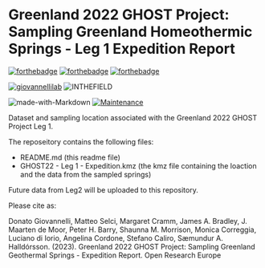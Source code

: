 # Greenland 2022 GHOST Project: Sampling Greenland Homeothermic Springs - Leg 1 Expedition Report

[![forthebadge](https://forthebadge.com/images/badges/cc-by.svg)](https://forthebadge.com)
[![forthebadge](https://forthebadge.com/images/badges/powered-by-coffee.svg)](https://forthebadge.com)
[![forthebadge](https://forthebadge.com/images/badges/built-with-science.svg)](https://forthebadge.com)

[![giovannellilab](https://img.shields.io/badge/BY-Giovannelli_Lab-blue)](http://dgiovannelli.github.io)
![INTHEFIELD](https://img.shields.io/badge/MADE-In_the_Field-yellowgreen)

![made-with-Markdown](https://img.shields.io/badge/Made_with-Sweat_&_Mosquitoes-red.svg)
[![Maintenance](https://img.shields.io/badge/Maintained%3F-yes-green.svg)](https://GitHub.com/Naereen/StrapDown.js/graphs/commit-activity)


Dataset and sampling location associated with the Greenland 2022 GHOST Project Leg 1.

The reposeitory contains the following files:

- README.md (this readme file)
- GHOST22 - Leg 1 - Expedition.kmz (the kmz file containing the loaction and the data from the sampled springs)


Future data from Leg2 will be uploaded to this repository.

Please cite as:

Donato Giovannelli, Matteo Selci, Margaret Cramm, James A. Bradley, J. Maarten de Moor, Peter H. Barry, Shaunna M. Morrison, Monica Correggia, Luciano di Iorio, Angelina Cordone, Stefano Caliro, Sæmundur A. Halldórsson. (2023). Greenland 2022 GHOST Project: Sampling Greenland Geothermal Springs - Expedition Report. Open Research Europe
